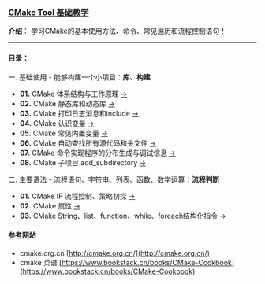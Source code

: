 ### [CMake Tool 基础教学](https://cmake.org/)
**介绍**： 学习CMake的基本使用方法、命令、常见遍历和流程控制语句！

----

#### 目录：

一. 基础使用 - 能够构建一个小项目：**库、构建**

- **01.** CMake 体系结构与工作原理 [->](./contents/BasicStage/CMakeBasicknowledge.md)
- **02.** CMake 静态库和动态库 [->](./contents/BasicStage/CMakeBasicStaticAndDynamicLibrary.md)
- **03.** CMake 打印日志消息和include [->](./contents/BasicStage/CMakeBasicMessageInclude.md) 
- **04.** CMake 认识变量 [->](./contents/BasicStage/CMakeBasicVariables.md)
- **05.** CMake 常见内置变量 [->](./contents/BasicStage/CMakeBasicNormalInVariables.md)
- **06.** CMake 自动查找所有源代码和头文件 [->](./contents/BasicStage/CMakeBasicFindSourceAndHead.md)
- **07.** CMake 命令实现程序的分布生成与调试信息 [->](./contents/BasicStage/CMakeCommandGenerator.md)
- **08.** CMake 子项目 add_subdirectory [->](./contents/BasicStage/CMakeBasicSubdirectory.md)

二. 主要语法 - 流程语句、字符串、列表、函数、数学运算：**流程判断**

* **01.** CMake IF 流程控制、策略初探 [->](./contents/GrammarStage/CMakeGrammarIFCommad.md)
* **02.** CMake 属性 [->](./contents/GrammarStage/CMakeGrammarProperty.md)
* **03.** CMake String、list、function、while、foreach结构化指令 [->](./contents/GrammarStage/CMakeStructuredInstruction.md)





#### 参考网站

- cmake.org.cn [http://cmake.org.cn/](http://cmake.org.cn/)
- cmake 菜谱 [https://www.bookstack.cn/books/CMake-Cookbook](https://www.bookstack.cn/books/CMake-Cookbook)